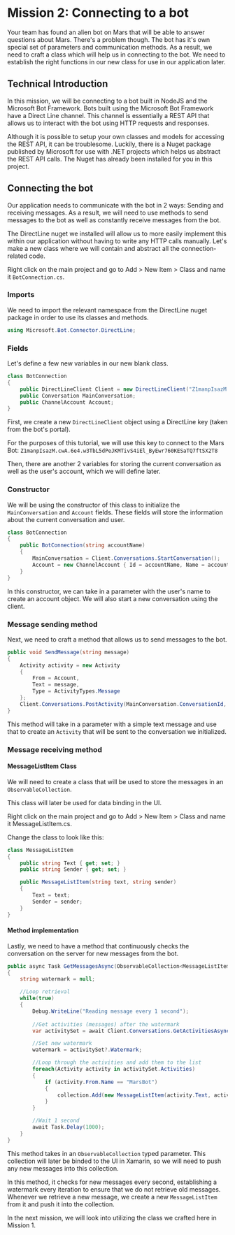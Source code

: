 # Mission 2: Connecting to a bot
Your team has found an alien bot on Mars that will be able to answer questions about Mars. There's a problem though. The bot has it's own special set of parameters and communication methods.
As a result, we need to craft a class which will help us in connecting to the bot. We need to establish the right functions in our new class for use in our application later.

## Technical Introduction
In this mission, we will be connecting to a bot built in NodeJS and the Microsoft Bot Framework. Bots built using the Microsoft Bot Framework have a Direct Line channel.
This channel is essentially a REST API that allows us to interact with the bot using HTTP requests and responses.

Although it is possible to setup your own classes and models for accessing the REST API, it can be troublesome. Luckily, there is a Nuget package published by Microsoft
for use with .NET projects which helps us abstract the REST API calls. The Nuget has already been installed for you in this project.

## Connecting the bot
Our application needs to communicate with the bot in 2 ways: Sending and receiving messages. As a result, we will need to use methods to send messages to the bot as well as constantly receive messages from the bot.

The DirectLine nuget we installed will allow us to more easily implement this within our application without having to write any HTTP calls manually. Let's make a new class where we will contain and abstract all the connection-related code.

Right click on the main project and go to Add > New Item > Class and name it `BotConnection.cs`.

### Imports
We need to import the relevant namespace from the DirectLine nuget package in order to use its classes and methods.
```cs
using Microsoft.Bot.Connector.DirectLine;
```

### Fields
Let's define a few new variables in our new blank class.

```cs
class BotConnection
{
    public DirectLineClient Client = new DirectLineClient("Z1manpIsazM.cwA.6e4.w3TbL5dPeJKMTivS4iEl_ByEwr760KESaTQ7ftSX2T8");
    public Conversation MainConversation;
    public ChannelAccount Account;
}
```

First, we create a new `DirectLineClient` object using a DirectLine key (taken from the bot's portal).

For the purposes of this tutorial, we will use this key to connect to the Mars Bot: `Z1manpIsazM.cwA.6e4.w3TbL5dPeJKMTivS4iEl_ByEwr760KESaTQ7ftSX2T8`

Then, there are another 2 variables for storing the current conversation as well as the user's account, which we will define later.

### Constructor
We will be using the constructor of this class to initialize the `MainConversation` and `Account` fields. These fields will store the information about the current conversation and user.

```cs
class BotConnection
{
    public BotConnection(string accountName)
    {
        MainConversation = Client.Conversations.StartConversation();
        Account = new ChannelAccount { Id = accountName, Name = accountName };
    }
}
```
In this constructor, we can take in a parameter with the user's name to create an account object. We will also start a new conversation using the client.

### Message sending method
Next, we need to craft a method that allows us to send messages to the bot.

```cs
public void SendMessage(string message)
{
    Activity activity = new Activity
    {
        From = Account,
        Text = message,
        Type = ActivityTypes.Message
    };
    Client.Conversations.PostActivity(MainConversation.ConversationId, activity);
}
```
This method will take in a parameter with a simple text message
and use that to create an `Activity` that will be sent to the conversation we initialized.

### Message receiving method
#### MessageListItem Class
We will need to create a class that will be used to store the messages in an `ObservableCollection`.

This class will later be used for data binding in the UI.

Right click on the main project and go to Add > New Item > Class and name it MessageListItem.cs.

Change the class to look like this:

```cs
class MessageListItem
{
    public string Text { get; set; }
    public string Sender { get; set; }

    public MessageListItem(string text, string sender)
    {
        Text = text;
        Sender = sender;
    }
}
```

#### Method implementation
Lastly, we need to have a method that continuously checks the conversation on the server for new messages from the bot.

```cs
public async Task GetMessagesAsync(ObservableCollection<MessageListItem> collection)
{
    string watermark = null;

    //Loop retrieval
    while(true)
    {
        Debug.WriteLine("Reading message every 1 second");
        
        //Get activities (messages) after the watermark
        var activitySet = await Client.Conversations.GetActivitiesAsync(MainConversation.ConversationId, watermark);

        //Set new watermark
        watermark = activitySet?.Watermark;

        //Loop through the activities and add them to the list
        foreach(Activity activity in activitySet.Activities)
        {
            if (activity.From.Name == "MarsBot")
            {
                collection.Add(new MessageListItem(activity.Text, activity.From.Name));
            }             
        }

        //Wait 1 second
        await Task.Delay(1000);
    }
}
```

This method takes in an `ObservableCollection` typed parameter. 
This collection will later be binded to the UI in Xamarin, so we will need to push any new messages into this collection.

In this method, it checks for new messages every second, establishing a watermark every iteration to ensure that we do not retrieve old messages.
Whenever we retrieve a new message, we create a new `MessageListItem` from it and push it into the collection.

In the next mission, we will look into utilizing the class we crafted here in Mission 1.